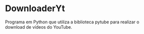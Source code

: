 # DownloaderYt
Programa em Python que utiliza a biblioteca pytube para realizar o download de vídeos do YouTube.
